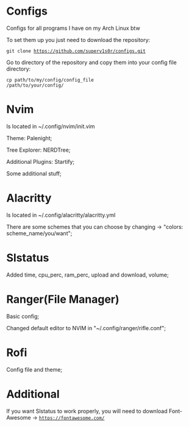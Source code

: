 # Configs
Configs for all programs I have on my Arch Linux btw

To set them up you just need to download the repository:

<code>git clone https://github.com/superv1s0r/configs.git</code>


Go to directory of the repository and copy them into your config file directory:

<code>cp path/to/my/config/config_file /path/to/your/config/</code>


# Nvim
Is located in ~/.config/nvim/init.vim

Theme: Palenight;

Tree Explorer: NERDTree;

Additional Plugins: Startify;

Some additional stuff;


# Alacritty
Is located in ~/.config/alacritty/alacritty.yml

There are some schemes that you can choose by changing -> "colors: scheme_name/you/want";

# Slstatus

Added time, cpu_perc, ram_perc, upload and download, volume; 

# Ranger(File Manager)

Basic config;

Changed default editor to NVIM in "~/.config/ranger/rifle.conf";

# Rofi

Config file and theme;

# Additional

If you want Slstatus to work properly, you will need to download Font-Awesome -> <code>https://fontawesome.com/</code>

